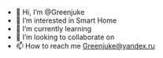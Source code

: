 - 👋 Hi, I’m @Greenjuke
- 👀 I’m interested in Smart Home
- 🌱 I’m currently learning
- 💞️ I’m looking to collaborate on
- 📫 How to reach me Greenjuke@yandex.ru

<!---
Greenjuke/Greenjuke is a ✨ special ✨ repository because its `README.md` (this file) appears on your GitHub profile.
You can click the Preview link to take a look at your changes.
--->
